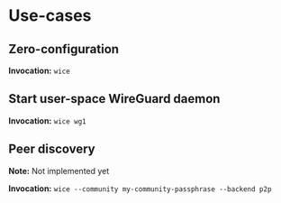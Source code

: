 # Use-cases

## Zero-configuration

**Invocation:** `wice`

## Start user-space WireGuard daemon

**Invocation:** `wice wg1`

## Peer discovery

**Note:** Not implemented yet

**Invocation:** `wice --community my-community-passphrase --backend p2p`
